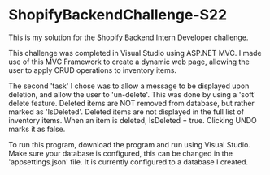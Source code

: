 # ShopifyBackendChallenge-S22
This is my solution for the Shopify Backend Intern Developer challenge.

This challenge was completed in Visual Studio using ASP.NET MVC. I made use of this MVC Framework to create a dynamic web page, allowing the user to apply CRUD operations to inventory items.

The second 'task' I chose was to allow a message to be displayed upon deletion, and allow the user to 'un-delete'.
This was done by using a 'soft' delete feature.  Deleted items are NOT removed from database, but rather marked as 'IsDeleted'. 
Deleted items are not displayed in the full list of inventory items.  When an item is deleted, IsDeleted = true.  Clicking UNDO marks it as false.

To run this program, download the program and run using Visual Studio.  Make sure your database is configured, this can be changed in the 'appsettings.json' file. It is currently configured to a database I created.



